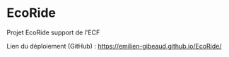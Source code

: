 # EcoRide
Projet EcoRide support de l'ECF

Lien du déploiement (GitHub) : https://emilien-gibeaud.github.io/EcoRide/
